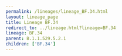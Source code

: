 ```yaml
---
permalink: /lineages/lineage_BF.34.html
layout: lineage_page
title: Lineage BF.34
redirect_to: ../lineage.html?lineage=BF.34
lineage: BF.34
parent: B.1.1.529.5.2.1
children: ['BF.34']
---
```

